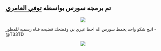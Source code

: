 
## تم برمجه سورس بواسطه [توفي العامري](http://t.me/T33TD) 
<p align="center"><img src="https://i0.wp.com/images.hive.blog/DQmZgGvu6YXrMNyDb4wVURLV14WNNSYs58R1kY64HNMSmCL/hive-didver1.gif"></p>

انيج شكو واحد يخمط سورس اله احط عيري بي وفضحك فضيحه قناه رسميه للمطور - @T33TD 
<p align="center"><img src="https://i0.wp.com/images.hive.blog/DQmZgGvu6YXrMNyDb4wVURLV14WNNSYs58R1kY64HNMSmCL/hive-didver1.gif"></p>
